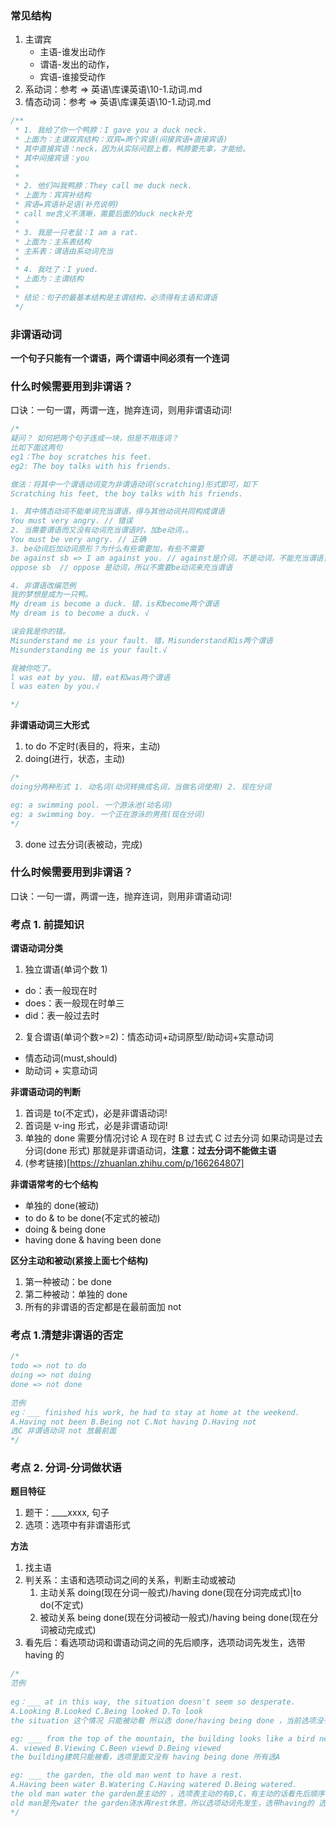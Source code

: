 ### 常见结构

1. 主谓宾
   - 主语-谁发出动作
   - 谓语-发出的动作，
   - 宾语-谁接受动作
2. 系动词：参考 => 英语\库课英语\10-1.动词.md
3. 情态动词：参考 => 英语\库课英语\10-1.动词.md

```js
/**
 * 1. 我给了你一个鸭脖：I gave you a duck neck.
 * 上面为：主谓双宾结构：双宾=两个宾语(间接宾语+直接宾语)
 * 其中直接宾语：neck，因为从实际问题上看，鸭脖要先拿，才能给。
 * 其中间接宾语：you
 *
 *
 * 2. 他们叫我鸭脖：They call me duck neck.
 * 上面为：宾宾补结构
 * 宾语=宾语补足语(补充说明)
 * call me含义不清晰，需要后面的duck neck补充
 *
 * 3. 我是一只老鼠：I am a rat.
 * 上面为：主系表结构
 * 主系表：谓语由系动词充当
 *
 * 4. 我吐了：I yued.
 * 上面为：主谓结构
 *
 * 结论：句子的最基本结构是主谓结构，必须得有主语和谓语
 */
```

### 非谓语动词

**一个句子只能有一个谓语，两个谓语中间必须有一个连词**

### 什么时候需要用到非谓语？

口诀：一句一谓，两谓一连，抛弃连词，则用非谓语动词!

```js
/*
疑问？ 如何把两个句子连成一块，但是不用连词？
比如下面这两句
eg1：The boy scratches his feet.
eg2: The boy talks with his friends.

做法：将其中一个谓语动词变为非谓语动词(scratching)形式即可，如下
Scratching his feet, the boy talks with his friends.

1. 其中情态动词不能单词充当谓语，得与其他动词共同构成谓语
You must very angry. // 错误
2. 当需要谓语而又没有动词充当谓语时，加be动词，。
You must be very angry. // 正确
3. be动词后加动词原形？为什么有些需要加，有些不需要
be against sb => I am against you. // against是介词，不是动词，不能充当谓语，所以需要加be
oppose sb  // oppose 是动词，所以不需要be动词来充当谓语

4. 非谓语改编范例
我的梦想是成为一只鸭。
My dream is become a duck. 错，is和become两个谓语
My dream is to become a duck. √

误会我是你的错。
Misunderstand me is your fault. 错，Misunderstand和is两个谓语
Misunderstanding me is your fault.√

我被你吃了。
l was eat by you. 错，eat和was两个谓语
l was eaten by you.√

*/
```

**非谓语动词三大形式**

1. to do 不定时(表目的，将来，主动)
2. doing(进行，状态，主动)

```js
/*
doing分两种形式 1. 动名词(动词转换成名词，当做名词使用) 2. 现在分词

eg: a swimming pool. 一个游泳池(动名词)
eg: a swimming boy. 一个正在游泳的男孩(现在分词)
*/
```

3. done 过去分词(表被动，完成)

### 什么时候需要用到非谓语？

口诀：一句一谓，两谓一连，抛弃连词，则用非谓语动词!

### 考点 1. 前提知识

**谓语动词分类**

1. 独立谓语(单词个数 1)

- do：表一般现在时
- does：表一般现在时单三
- did：表一般过去时

2. 复合谓语(单词个数>=2)：情态动词+动词原型/助动词+实意动词

- 情态动词(must,should)
- 助动词 + 实意动词

**非谓语动词的判断**

1. 首词是 to(不定式)，必是非谓语动词!
2. 首词是 v-ing 形式，必是非谓语动词!
3. 单独的 done 需要分情况讨论 A 现在时 B 过去式 C 过去分词
   如果动词是过去分词(done 形式) 那就是非谓语动词，**注意：过去分词不能做主语**
4. (参考链接)[https://zhuanlan.zhihu.com/p/166264807]

**非谓语常考的七个结构**

- 单独的 done(被动)
- to do & to be done(不定式的被动)
- doing & being done
- having done & having been done

**区分主动和被动(紧接上面七个结构)**

1. 第一种被动：be done
2. 第二种被动：单独的 done
3. 所有的非谓语的否定都是在最前面加 not

### 考点 1.清楚非谓语的否定

```js
/*
todo => not to do
doing => not doing
done => not done
 
范例
eg：___ finished his work, he had to stay at home at the weekend. 
A.Having not been B.Being not C.Not having D.Having not
选C 非谓语动词 not 放最前面
*/
```

### 考点 2. 分词-分词做状语

**题目特征**

1. 题干：\_\_\_\_xxxx, 句子
2. 选项：选项中有非谓语形式

**方法**

1. 找主语
2. 判关系：主语和选项动词之间的关系，判断主动或被动
   1. 主动关系 doing(现在分词一般式)/having done(现在分词完成式)|to do(不定式)
   1. 被动关系 being done(现在分词被动一般式)/having being done(现在分词被动完成式)
3. 看先后：看选项动词和谓语动词之间的先后顺序，选项动词先发生，选带 having 的

```js
/*
范例 
 
eg：___ at in this way, the situation doesn't seem so desperate. 
A.Looking B.Looked C.Being looked D.To look
the situation 这个情况 只能被动看 所以选 done/having being done ，当前选项没有having being done 所以选B

eg: ___ from the top of the mountain, the building looks like a bird nest.
A. viewed B.Viewing C.Been viewd D.Being viewed
the building建筑只能被看，选项里面又没有 having being done 所有选A

eg: ___ the garden, the old man went to have a rest.
A.Having been water B.Watering C.Having watered D.Being watered.
the old man water the garden是主动的 ，选项表主动的有B,C，有主动的话看先后顺序
old man是先water the garden浇水再rest休息，所以选项动词先发生，选带having的 选C
*/
```
